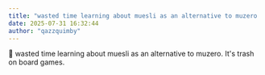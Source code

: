```yaml
---
title: "wasted time learning about muesli as an alternative to muzero  Its trash on board games"
date: 2025-07-31 16:32:44
author: "qazzquimby"
---
```


💭 wasted time learning about muesli as an alternative to muzero. It's trash on board games.